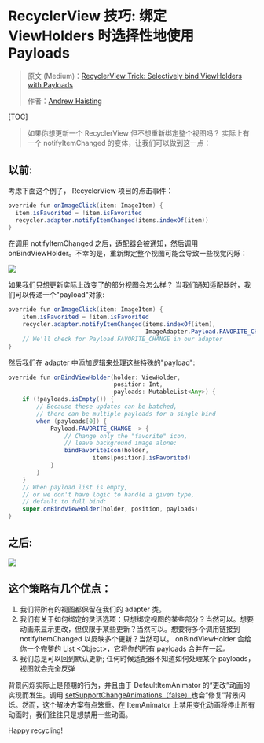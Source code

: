 # RecyclerView 技巧: 绑定 ViewHolders 时选择性地使用 Payloads

> 原文 (Medium)：[RecyclerView Trick: Selectively bind ViewHolders with Payloads](https://medium.com/livefront/recyclerview-trick-selectively-bind-viewholders-with-payloads-4b28e3d2cce8)
>
> 作者：[Andrew Haisting](https://medium.com/@ahaisting?source=post_header_lockup)

[TOC]

> 如果你想更新一个 RecyclerView 但不想重新绑定整个视图吗？ 实际上有一个 notifyItemChanged 的变体，让我们可以做到这一点：

## 以前:

考虑下面这个例子， RecyclerView 项目的点击事件：

```java
override fun onImageClick(item: ImageItem) {
  item.isFavorited = !item.isFavorited
  recycler.adapter.notifyItemChanged(items.indexOf(item))
}
```

在调用 notifyItemChanged 之后，适配器会被通知，然后调用 onBindViewHolder。不幸的是，重新绑定整个视图可能会导致一些视觉闪烁：

![](https://cdn-images-1.medium.com/max/800/1*-XkJjrDFYKYvf7Emq-M9IQ.gif)

如果我们只想更新实际上改变了的部分视图会怎么样？ 当我们通知适配器时，我们可以传递一个"payload"对象: 

```java
override fun onImageClick(item: ImageItem) {
    item.isFavorited = !item.isFavorited
    recycler.adapter.notifyItemChanged(items.indexOf(item), 
                                       ImageAdapter.Payload.FAVORITE_CHANGE)
    // We'll check for Payload.FAVORITE_CHANGE in our adapter
}
```

然后我们在 adapter 中添加逻辑来处理这些特殊的"payload": 

```java
override fun onBindViewHolder(holder: ViewHolder,
                              position: Int,
                              payloads: MutableList<Any>) {
    if (!payloads.isEmpty()) {
        // Because these updates can be batched,
        // there can be multiple payloads for a single bind
        when (payloads[0]) {
            Payload.FAVORITE_CHANGE -> {
                // Change only the "favorite" icon,
                // leave background image alone:
                bindFavoriteIcon(holder,
                        items[position].isFavorited)
            }
        }
    }
    // When payload list is empty,
    // or we don't have logic to handle a given type,
    // default to full bind:
    super.onBindViewHolder(holder, position, payloads)
}
```

## 之后:

![](https://cdn-images-1.medium.com/max/800/1*kHqxP5jYb30s3ZGUM7VpDQ.gif)

## 这个策略有几个优点：

1. 我们将所有的视图都保留在我们的 adapter 类。
2. 我们有关于如何绑定的灵活选项：只想绑定视图的某些部分？当然可以。想要动画来显示更改，但仅限于某些更新？当然可以。想要将多个调用链接到 notifyItemChanged 以反映多个更新？当然可以。 onBindViewHolder 会给你一个完整的 List \<Object>，它将你的所有 payloads 合并在一起。
3. 我们总是可以回到默认更新; 任何时候适配器不知道如何处理某个 payloads，视图就会完全反弹 

背景闪烁实际上是预期的行为，并且由于 DefaultItemAnimator 的“更改”动画的实现而发生。调用 [setSupportChangeAnimations（false）](https://developer.android.com/reference/android/support/v7/widget/SimpleItemAnimator.html#setSupportsChangeAnimations%28boolean%29)也会“修复”背景闪烁。然而，这个解决方案有点笨重。在 ItemAnimator 上禁用变化动画将停止所有动画时，我们往往只是想禁用一些动画。 

Happy recycling!

